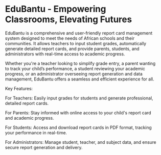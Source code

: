 # EduBantu - Empowering Classrooms, Elevating Futures
EduBantu is a comprehensive and user-friendly report card management system designed to meet the needs of African schools and their communities. It allows teachers to input student grades, automatically generate detailed report cards, and provide parents, students, and administrators with real-time access to academic progress.

Whether you're a teacher looking to simplify grade entry, a parent wanting to track your child’s performance, a student reviewing your academic progress, or an administrator overseeing report generation and data management, EduBantu offers a seamless and efficient experience for all.

Key Features:

For Teachers: Easily input grades for students and generate professional, detailed report cards.

For Parents: Stay informed with online access to your child's report card and academic progress.

For Students: Access and download report cards in PDF format, tracking your performance in real-time.

For Administrators: Manage student, teacher, and subject data, and ensure secure report generation and delivery.
